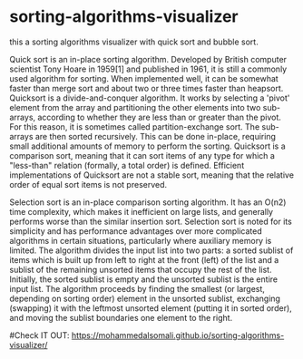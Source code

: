 # sorting-algorithms-visualizer
this a sorting algorithms visualizer with quick sort and bubble sort. 


Quick sort
is an in-place sorting algorithm. Developed by British computer scientist Tony Hoare in 1959[1] and published in 1961, 
it is still a commonly used algorithm for sorting. When implemented well,
it can be somewhat faster than merge sort and about two or three times faster than heapsort.
Quicksort is a divide-and-conquer algorithm. 
It works by selecting a 'pivot' element from the array and partitioning the other elements into two sub-arrays,
according to whether they are less than or greater than the pivot. For this reason, it is sometimes called partition-exchange sort. 
The sub-arrays are then sorted recursively. This can be done in-place, requiring small additional amounts of memory to perform the sorting.
Quicksort is a comparison sort, meaning that it can sort items of any type for which a "less-than" relation (formally, a total order) is defined. 
Efficient implementations of Quicksort are not a stable sort, meaning that the relative order of equal sort items is not preserved.



Selection sort
 is an in-place comparison sorting algorithm. It has an O(n2) time complexity, which makes it inefficient on large lists, and generally performs worse than the similar insertion sort. Selection sort is noted for its simplicity and has performance advantages over more complicated algorithms in certain situations, particularly where auxiliary memory is limited.
The algorithm divides the input list into two parts: a sorted sublist of items which is built up from left to right at the front (left) of the list and a sublist of the remaining unsorted items that occupy the rest of the list. Initially, the sorted sublist is empty and the unsorted sublist is the entire input list. The algorithm proceeds by finding the smallest (or largest, depending on sorting order) element in the unsorted sublist, exchanging (swapping) it with the leftmost unsorted element (putting it in sorted order), and moving the sublist boundaries one element to the right.


#Check IT OUT:
https://mohammedalsomali.github.io/sorting-algorithms-visualizer/
